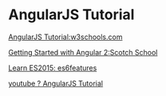 # AngularJS Tutorial


[AngularJS Tutorial:w3schools.com](http://www.w3schools.com/angular/default.asp)


[Getting Started with Angular 2:Scotch School](https://school.scotch.io/getting-started-with-angular-2/introduction)



[Learn ES2015: es6features](https://babeljs.io/docs/learn-es2015/)



[youtube ? AngularJS Tutorial ]()

